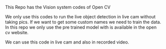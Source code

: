 This Repo has the Vision system codes of Open CV

We only use this codes to run the live object detection in live cam without taking pics. If we want to get some custom names we need to train the data. In this repo we only use the pre trained model with is available in the open cv website.

We can use this code in live cam and also in recorded video.
